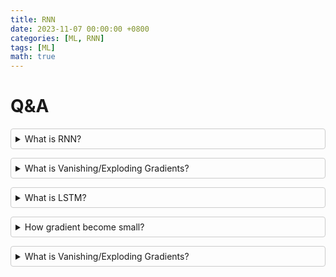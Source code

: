 ```yaml
---
title: RNN
date: 2023-11-07 00:00:00 +0800
categories: [ML, RNN]
tags: [ML]
math: true
---
```


<head>
  <script async src="https://cdn.jsdelivr.net/npm/mathjax@3/es5/tex-mml-chtml.js"></script>
  <!-- <style>
    .mjx-chtml {
      font-size: 1em; /* Adjust font size as needed */
    }
  </style> -->
</head>
<style>
  details {
    border: 1px solid #ccc;
    border-radius: 4px;
    padding: 0.5em;
    margin-bottom: 1em;
  }
  
  summary {
    font-weight: bold;
    cursor: pointer;
  }
  
  p {
    margin-top: 1em;
  }
</style>

# Q&A

<details>
<summary> What is RNN?</summary>
<pre>
A Recurrent Neural Network (RNN) is a type of artificial neural network designed for processing sequences of data. Unlike traditional neural networks, RNNs have connections that form `directed cycles`, which allow them to `maintain a 'memory'` of previous inputs. This makes RNNs particularly well-suited for tasks where context and sequential information are important, such as:

1. **Natural Language Processing (NLP)**: Tasks like language modeling, translation, and sentiment analysis.
2. **Time Series Prediction**: Predicting stock prices, weather forecasting, and other data that is collected over time.
3. **Speech Recognition**: Converting spoken language into text.
4. **Video Analysis**: Understanding and interpreting sequences of video frames.

### Key Features of RNNs

1. **Sequential Data Processing**: RNNs `process input sequences one element at a time`, maintaining an internal state that encodes information about previous elements.
2. **Memory of Past Inputs**: The hidden state in RNNs allows them to retain information from past inputs, which is crucial for understanding context in sequences.
3. **Parameter Sharing**: The same set of weights is used for all time steps, which makes RNNs efficient and able to generalize across different sequence lengths.

### Basic Structure

<div align="center">
  <img src="https://miro.medium.com/v2/resize:fit:1200/1*5NhjY5OH8HKpi5oHuEMxTg.png"  alt= "gdsqerror" width="400" height="250" />
</div>
- **Input Layer**: Takes the sequence data as input.
- **Hidden Layer**: Processes the input sequence with the recurrent connections, maintaining an internal state that gets updated at each time step.
- **Output Layer**: Produces the output at each time step or after the entire sequence has been processed.

### Types of RNNs

1. **Vanilla RNN**: The simplest form, where the current hidden state is a function of the previous hidden state and the current input.
2. **Long Short-Term Memory (LSTM)**: A variant designed to overcome the vanishing gradient problem, which allows the network to learn long-term dependencies.
3. **Gated Recurrent Unit (GRU)**: A simpler variant of LSTM with fewer parameters, designed to achieve similar performance with less computational overhead.
4. **Bidirectional RNN**: Processes the input sequence in both forward and backward directions, allowing the network to have information from both past and future contexts.

### Challenges

- **Vanishing/Exploding Gradients**: During training, gradients can become very small or very large, making it difficult for the network to learn long-term dependencies.
- **Training Time**: RNNs can be computationally intensive to train, especially for long sequences.
- **Complexity**: Designing and tuning RNNs can be more complex compared to feedforward networks.

### Applications

- **Language Modeling**: Predicting the next word in a sentence.
- **Machine Translation**: Translating text from one language to another.
- **Speech Synthesis**: Generating human-like speech from text.
- **Handwriting Recognition**: Recognizing handwritten characters and text.
- **Music Composition**: Generating music sequences.

RNNs have been foundational in advancing the state of the art in many sequence-related tasks, though they are increasingly being complemented or replaced by architectures like Transformers, which can handle long-range dependencies more effectively.

</pre>
</details>

<details>
<summary> What is Vanishing/Exploding Gradients?</summary>

</details>

<details>
<summary> What is LSTM?</summary>

</details>

<details>
<summary> How gradient become small?</summary>
<pre>
In the context of training Recurrent Neural Networks (RNNs) using backpropagation through time (BPTT), the "vanishing gradient problem" refers to the phenomenon where gradients used to update the network's weights become very small. This issue can hinder the network's ability to learn long-term dependencies. Here's a detailed explanation of why this happens:

### Understanding Gradients in RNNs

In RNNs, the same set of weights is applied at each time step. During training, gradients of the loss with respect to these weights are calculated and used to update the weights. The gradients are computed through a process called backpropagation through time (BPTT), where the error is propagated backward through the network from the last time step to the first.

### Mathematical Insight into Vanishing Gradients

1. **Chain Rule and Backpropagation**:

   - During BPTT, the gradient of the loss function with respect to the weights involves the product of many gradient terms (one for each time step).
   - Mathematically, the gradient at time step \( t \) is given by:
     $
     \frac{\partial L}{\partial W} = \sum\_{t=1}^{T} \left( \frac{\partial L}{\partial h_t} \cdot \frac{\partial h_t}{\partial W} \right)
     $
     where \( L \) is the loss, \( W \) are the weights, and \( h_t \) is the hidden state at time step \( t \).

2. **Repeated Multiplication**:
   - The term \( \frac{\partial h*t}{\partial h*{t-1}} \) involves the weight matrix and the activation function's derivative, denoted as \( f' \).
   - This derivative term is typically less than 1 (especially for activation functions like the sigmoid or tanh).
   - Therefore, the gradient term becomes:
     \[
     \frac{\partial L}{\partial W} \approx \prod\_{k=1}^{t} f'(h_k) W
     \]
   - When multiplied many times (as in long sequences), these terms \( f'(h_k) \) being less than 1 cause the product to shrink exponentially.

### Key Points on Vanishing Gradients

- **Activation Functions**: Activation functions like sigmoid and tanh squash their inputs to a very small range, and their derivatives are even smaller (between 0 and 1), which exacerbates the vanishing gradient problem.
- **Weight Matrix**: If the weight matrix has values less than 1, repeated multiplications further reduce the gradient's magnitude.

### Consequences

- **Poor Learning of Long-Term Dependencies**: The network fails to propagate meaningful gradients from later time steps to earlier ones, making it difficult to learn dependencies that span many time steps.
- **Slow Convergence**: The learning process becomes very slow as the gradients provide little information for weight updates.

### Mitigation Strategies

1. **Use of LSTM and GRU**:

   - LSTMs and GRUs are designed with gates that allow gradients to flow more effectively over long sequences. They use mechanisms like the forget gate, input gate, and output gate to maintain and update the cell state selectively.

2. **Gradient Clipping**:

   - This technique involves setting a threshold value for gradients. If the gradient exceeds this threshold, it is scaled down to prevent it from growing too large or too small.

3. **Weight Initialization**:

   - Proper initialization of weights can help mitigate the problem. Techniques like Xavier or He initialization set the initial weights in a way that maintains the variance of activations and gradients through layers.

4. **Alternative Architectures**:
   - Architectures like Transformers, which do not rely on recurrent connections and instead use self-attention mechanisms, can handle long-range dependencies more effectively without suffering from vanishing gradients.

By understanding and addressing the vanishing gradient problem, RNNs and their variants can be effectively trained to capture long-term dependencies in sequential data.

</pre>
</details>

<details>
<summary> What is Vanishing/Exploding Gradients?</summary>

</details>
